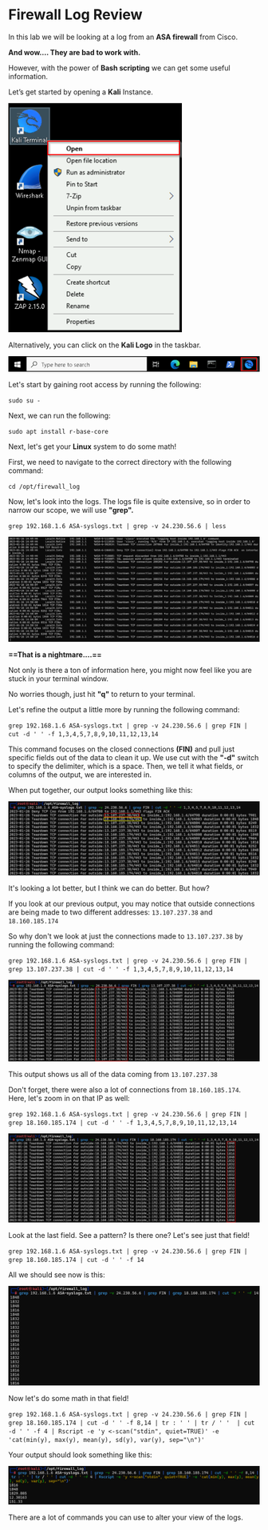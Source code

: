 
# Firewall Log Review

In this lab we will be looking at a log from an **ASA firewall** from Cisco.

**And wow....  They are bad to work with.**

However, with the power of **Bash scripting** we can get some useful information.

Let’s get started by opening a **Kali** Instance.

![](attachments/OpeningKaliInstance.png)

Alternatively, you can click on the **Kali Logo** in the taskbar.

![](attachments/TaskbarKaliIcon.png)

Let's start by gaining root access by running the following:

`sudo su -`

Next, we can run the following:

`sudo apt install r-base-core`

Next, let's get your **Linux** system to do some math!

First, we need to navigate to the correct directory with the following command:

`cd /opt/firewall_log`

Now, let's look into the logs.  The logs file is quite extensive, so in order to narrow our scope, we will use **"grep".**

`grep 192.168.1.6 ASA-syslogs.txt | grep -v 24.230.56.6 | less`

![](attachments/fwlr_lessasa.png)

**==That is a nightmare....==**

Not only is there a ton of information here, you might now feel like you are stuck in your terminal window.

No worries though, just hit **"q"** to return to your terminal.

Let's refine the output a little more by running the following command:

`grep 192.168.1.6 ASA-syslogs.txt | grep -v 24.230.56.6 | grep FIN | cut -d ' ' -f 1,3,4,5,7,8,9,10,11,12,13,14`

This command focuses on the closed connections **(FIN)** and pull just specific fields out of the data to clean it up.   We use cut with the **"-d"** switch to specify the delimiter, which is a space.  Then, we tell it what fields, or columns of the output, we are interested in. 

When put together, our output looks something like this:

![](attachments/fwlr_grepFIN.png)

It's looking a lot better, but I think we can do better. But how?

If you look at our previous output, you may notice that outside connections are being made to two different addresses:
`13.107.237.38` and `18.160.185.174`

So why don't we look at just the connections made to `13.107.237.38` by running the following command:

`grep 192.168.1.6 ASA-syslogs.txt | grep -v 24.230.56.6 | grep FIN | grep 13.107.237.38 | cut -d ' ' -f 1,3,4,5,7,8,9,10,11,12,13,14`

![](attachments/fwlr_grep13107.png)

This output shows us all of the data coming from `13.107.237.38`

Don't forget, there were also a lot of connections from `18.160.185.174`.  Here, let's zoom in on that IP as well:

`grep 192.168.1.6 ASA-syslogs.txt | grep -v 24.230.56.6 | grep FIN | grep 18.160.185.174 | cut -d ' ' -f 1,3,4,5,7,8,9,10,11,12,13,14`

![](attachments/fwlr_grep18160.png)

Look at the last field.  See a pattern?  Is there one?  Let's see just that field!

`grep 192.168.1.6 ASA-syslogs.txt | grep -v 24.230.56.6 | grep FIN | grep 18.160.185.174 | cut -d ' ' -f 14`

All we should see now is this:

![](attachments/fwlr_f14.png)

Now let's do some math in that field!

`grep 192.168.1.6 ASA-syslogs.txt | grep -v 24.230.56.6 | grep FIN | grep 18.160.185.174 | cut -d ' ' -f 8,14 | tr : ' ' | tr / ' '  | cut -d ' ' -f 4 | Rscript -e 'y <-scan("stdin", quiet=TRUE)' -e 'cat(min(y), max(y), mean(y), sd(y), var(y), sep="\n")'`
 
Your output should look something like this:

![](attachments/fwlr_math.png)

There are a lot of commands you can use to alter your view of the logs.  